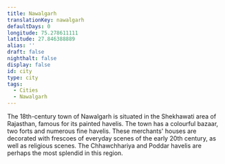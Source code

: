 ```yaml
---
title: Nawalgarh
translationKey: nawalgarh
defaultDays: 0
longitude: 75.278611111
latitude: 27.846388889
alias: ''
draft: false
nighthalt: false
display: false
id: city
type: city
tags:
  - Cities
  - Nawalgarh
---
```

The 18th-century town of Nawalgarh is situated in the Shekhawati area of Rajasthan, famous for its painted havelis. The town has a colourful bazaar, two forts and numerous fine havelis. These merchants' houses are decorated with frescoes of everyday scenes of the early 20th century, as well as religious scenes. The Chhawchhariya and Poddar havelis are perhaps the most splendid in this region.